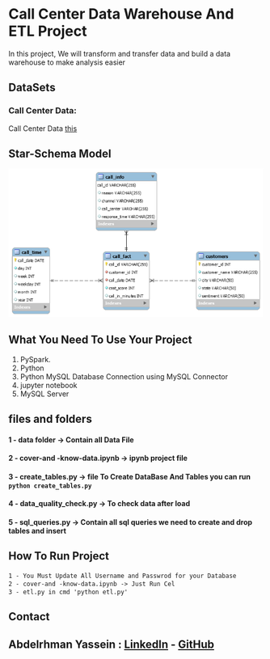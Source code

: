 # Call Center Data Warehouse And ETL Project

In this project, We will transform and transfer data and build a data warehouse to make analysis easier
## DataSets

###  Call Center Data:
Call Center Data [this](https://data.world/markbradbourne/rwfd-real-world-fake-data/workspace/file?filename=Call+Center.csv)




## Star-Schema Model
![Star-Schema](https://raw.githubusercontent.com/Abdelrhman-Yassein/Call-Center-Data-Warehouse-And-ETL-Project/main/images/call-center.png)


## What You Need To Use Your Project

  01. PySpark.
  02. Python  
  03. Python MySQL Database Connection using MySQL Connector
  04. jupyter notebook
  05. MySQL Server


## files and folders
#### 1 - data folder -> Contain all Data File
#### 2 - cover-and -know-data.ipynb  -> ipynb project file
#### 3 - create_tables.py -> file To Create DataBase And Tables you can run ` python create_tables.py`
#### 4 - data_quality_check.py -> To check data after load 
#### 5 - sql_queries.py -> Contain all sql queries we need to create and drop tables and insert

## How To Run Project
    1 - You Must Update All Username and Passwrod for your Database
    2 - cover-and -know-data.ipynb -> Just Run Cel
    3 - etl.py in cmd 'python etl.py'



## Contact

## **Abdelrhman Yassein  :**  [LinkedIn](https://www.linkedin.com/in/Abdelrhman-Yassein/) - [GitHub](https://github.com/Abdelrhman-Yassein?tab=repositories)

